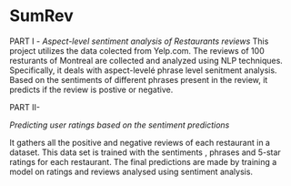 # SumRev

PART I -
*Aspect-level sentiment analysis of Restaurants reviews*
This project utilizes the data colected from Yelp.com.  The reviews of 100 resturants of Montreal are collected and analyzed using NLP techniques. Specifically, it deals with aspect-levelé phrase level senitment analysis. Based on the sentiments of different phrases present in the review, it predicts if the review is postive or negative.  

PART II-

*Predicting user ratings based on the sentiment predictions*

It gathers all the positive and negative reviews of each restaurant in a dataset. This data set is trained with the sentiments , phrases and 5-star ratings for each restaurant. The final predictions are made by training a model on ratings and reviews analysed using sentiment analysis. 
